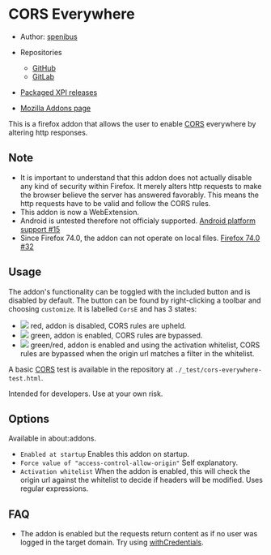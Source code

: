 CORS Everywhere
===============

- Author: [spenibus][1]

- Repositories
  - [GitHub][2]
  - [GitLab][3]

- [Packaged XPI releases][4]

- [Mozilla Addons page][5]


This is a firefox addon that allows the user to enable [CORS][6] everywhere by altering http responses.

Note
----

 - It is important to understand that this addon does not actually disable any kind of security within Firefox.
   It merely alters http requests to make the browser believe the server has answered favorably.
   This means the http requests have to be valid and follow the CORS rules.
 - This addon is now a WebExtension.
 - Android is untested therefore not officialy supported.
   [Android platform support #15][9]
 - Since Firefox 74.0, the addon can not operate on local files.
   [Firefox 74.0 #32][10]


Usage
-----

The addon's functionality can be toggled with the included button and is disabled by default.
The button can be found by right-clicking a toolbar and choosing `customize`.
It is labelled `CorsE` and has 3 states:

 - ![](media/button-48-off.png) red, addon is disabled, CORS rules are upheld.
 - ![](media/button-48-on.png) green, addon is enabled, CORS rules are bypassed.
 - ![](media/button-48-on-filter.png) green/red, addon is enabled and using the activation whitelist,
   CORS rules are bypassed when the origin url matches a filter in the whitelist.

A basic [CORS][6] test is available in the repository at `./_test/cors-everywhere-test.html`.

Intended for developers. Use at your own risk.


Options
-------

Available in about:addons.

 - `Enabled at startup`
   Enables this addon on startup.
 - `Force value of "access-control-allow-origin"`
   Self explanatory.
 - `Activation whitelist`
   When the addon is enabled, this will check the origin url against the whitelist
   to decide if headers will be modified. Uses regular expressions.


FAQ
---

 - The addon is enabled but the requests return content as if no user was logged in the target domain.
   Try using [withCredentials][8].




 [1]: http://spenibus.net
 [2]: https://github.com/spenibus/cors-everywhere-firefox-addon
 [3]: https://gitlab.com/spenibus/cors-everywhere-firefox-addon
 [4]: http://spenibus.net/files/gitbin/cors-everywhere-firefox-addon/
 [5]: https://addons.mozilla.org/en-US/firefox/addon/cors-everywhere/
 [6]: https://developer.mozilla.org/en-US/docs/Web/HTTP/Access_control_CORS
 [7]: https://developer.mozilla.org/en-US/Add-ons/Overlay_Extensions/XUL_School/Intercepting_Page_Loads
 [8]: https://developer.mozilla.org/en-US/docs/Web/API/XMLHttpRequest/withCredentials
 [9]: ../../issues/15
[10]: ../../issues/32
